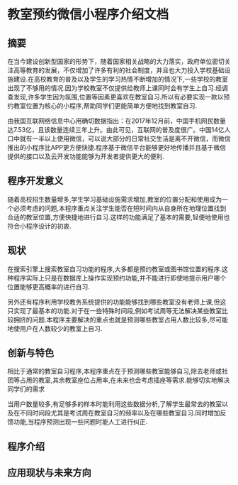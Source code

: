 # 教室预约微信小程序介绍文档

## 摘要

​	在当今建设创新型国家的形势下，随着国家相关战略的大力落实，政府单位密切关注高等教育的发展，不仅增加了许多有利的社会制度，并且也大力投入学校基础设施建设.在高校教育的普及以及学生的学习热情不断增加的情况下,一些学校的教室出现了不够用的情况.因为学校教室不仅提供给教师上课同时会有学生上自习.经调查发现,许多学生因为氛围,位置等因素更喜欢在教室自习.所以有必要实现一款以预约教室位置为核心的小程序,帮助同学们更能简单方便地找到教室自习.

​	由我国互联网络信息中心用确切数据指出：在2017年12月前，中国手机网民数量达7.53亿，且该数量连续三年上升。由此可见，互联网的普及度很广。中国14亿人口中就有一半以上使用微信，可以说大部分的日常社交生活是离不开微信，而微信推出的小程序比APP更方便快捷.程序基于微信平台能够更好地传播并且基于微信提供的接口以及云开发功能能够为开发者提供更大的便利.

## 程序开发意义

​	随着高校招生数量增多,学生学习基础设施需求增加,教室的位置分配和使用成为一个必须考虑的问题,本程序重点关注学生能否在短时间内从自身所在地理位置找到合适的教室位置,方便快捷地进行自习.这样的功能满足了基本的需要,轻便地使用也符合小程序设计的初衷.



## 现状

​	在搜索引擎上搜索教室自习功能的程序,大多都是预约教室或图书馆位置的程序.这种程序实际上只是在数据库上操作实现预约功能,并不能进行即使地提示用户哪个位置能够更高概率的进行自习.

​	另外还有程序利用学校教务系统提供的功能能够找到哪些教室没有老师上课,但这只实现了最基本的功能.对于在一些特殊时间段,例如考试周等无法解决某些教室比较拥挤的问题.本程序主要解决的重点也就是预测哪些教室占用人数比较多,尽可能地使用户在人数较少的教室上自习.



## 创新与特色

​	相比于通常的教室自习程序,本程序重点在于预测哪些教室能够自习,除去老师或社团等占用的教室,其余教室座位占用率,在未来也会考虑插座等需求.能够切实地解决同学们的需求

​	当用户数量较多,有足够多的样本时能利用这些数据分析,了解学生最常去的教室以及在不同时间段尤其是考试周在教室自习的频率以及在哪些教室自习.同时增加反馈功能,当程序预测出现一些问题时能人工进行纠正.



## 程序介绍





## 应用现状与未来方向